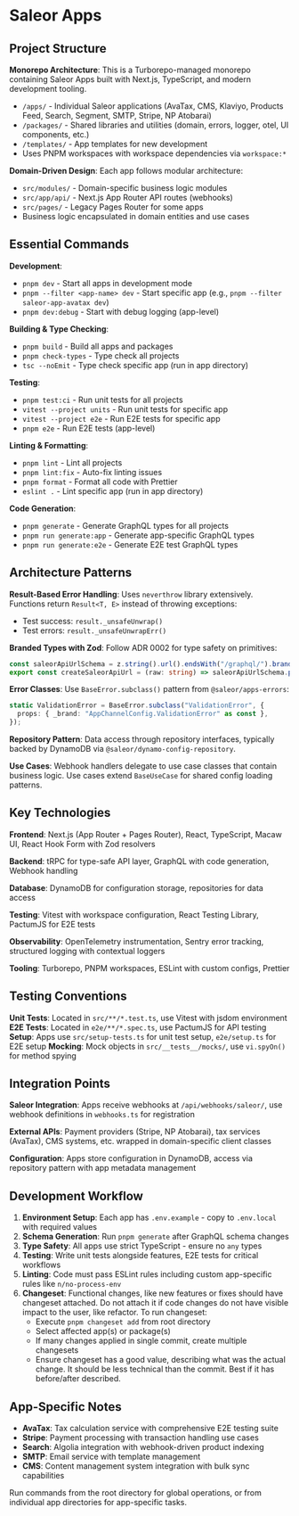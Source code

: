 # Saleor Apps

## Project Structure

**Monorepo Architecture**: This is a Turborepo-managed monorepo containing Saleor Apps built with Next.js, TypeScript, and modern development tooling.

- `/apps/` - Individual Saleor applications (AvaTax, CMS, Klaviyo, Products Feed, Search, Segment, SMTP, Stripe, NP Atobarai)
- `/packages/` - Shared libraries and utilities (domain, errors, logger, otel, UI components, etc.)
- `/templates/` - App templates for new development
- Uses PNPM workspaces with workspace dependencies via `workspace:*`

**Domain-Driven Design**: Each app follows modular architecture:

- `src/modules/` - Domain-specific business logic modules
- `src/app/api/` - Next.js App Router API routes (webhooks)
- `src/pages/` - Legacy Pages Router for some apps
- Business logic encapsulated in domain entities and use cases

## Essential Commands

**Development**:

- `pnpm dev` - Start all apps in development mode
- `pnpm --filter <app-name> dev` - Start specific app (e.g., `pnpm --filter saleor-app-avatax dev`)
- `pnpm dev:debug` - Start with debug logging (app-level)

**Building & Type Checking**:

- `pnpm build` - Build all apps and packages
- `pnpm check-types` - Type check all projects
- `tsc --noEmit` - Type check specific app (run in app directory)

**Testing**:

- `pnpm test:ci` - Run unit tests for all projects
- `vitest --project units` - Run unit tests for specific app
- `vitest --project e2e` - Run E2E tests for specific app
- `pnpm e2e` - Run E2E tests (app-level)

**Linting & Formatting**:

- `pnpm lint` - Lint all projects
- `pnpm lint:fix` - Auto-fix linting issues
- `pnpm format` - Format all code with Prettier
- `eslint .` - Lint specific app (run in app directory)

**Code Generation**:

- `pnpm generate` - Generate GraphQL types for all projects
- `pnpm run generate:app` - Generate app-specific GraphQL types
- `pnpm run generate:e2e` - Generate E2E test GraphQL types

## Architecture Patterns

**Result-Based Error Handling**: Uses `neverthrow` library extensively. Functions return `Result<T, E>` instead of throwing exceptions:

- Test success: `result._unsafeUnwrap()`
- Test errors: `result._unsafeUnwrapErr()`

**Branded Types with Zod**: Follow ADR 0002 for type safety on primitives:

```typescript
const saleorApiUrlSchema = z.string().url().endsWith("/graphql/").brand("SaleorApiUrl");
export const createSaleorApiUrl = (raw: string) => saleorApiUrlSchema.parse(raw);
```

**Error Classes**: Use `BaseError.subclass()` pattern from `@saleor/apps-errors`:

```typescript
static ValidationError = BaseError.subclass("ValidationError", {
  props: { _brand: "AppChannelConfig.ValidationError" as const },
});
```

**Repository Pattern**: Data access through repository interfaces, typically backed by DynamoDB via `@saleor/dynamo-config-repository`.

**Use Cases**: Webhook handlers delegate to use case classes that contain business logic. Use cases extend `BaseUseCase` for shared config loading patterns.

## Key Technologies

**Frontend**: Next.js (App Router + Pages Router), React, TypeScript, Macaw UI, React Hook Form with Zod resolvers

**Backend**: tRPC for type-safe API layer, GraphQL with code generation, Webhook handling

**Database**: DynamoDB for configuration storage, repositories for data access

**Testing**: Vitest with workspace configuration, React Testing Library, PactumJS for E2E tests

**Observability**: OpenTelemetry instrumentation, Sentry error tracking, structured logging with contextual loggers

**Tooling**: Turborepo, PNPM workspaces, ESLint with custom configs, Prettier

## Testing Conventions

**Unit Tests**: Located in `src/**/*.test.ts`, use Vitest with jsdom environment
**E2E Tests**: Located in `e2e/**/*.spec.ts`, use PactumJS for API testing
**Setup**: Apps use `src/setup-tests.ts` for unit test setup, `e2e/setup.ts` for E2E setup
**Mocking**: Mock objects in `src/__tests__/mocks/`, use `vi.spyOn()` for method spying

## Integration Points

**Saleor Integration**: Apps receive webhooks at `/api/webhooks/saleor/`, use webhook definitions in `webhooks.ts` for registration

**External APIs**: Payment providers (Stripe, NP Atobarai), tax services (AvaTax), CMS systems, etc. wrapped in domain-specific client classes

**Configuration**: Apps store configuration in DynamoDB, access via repository pattern with app metadata management

## Development Workflow

1. **Environment Setup**: Each app has `.env.example` - copy to `.env.local` with required values
2. **Schema Generation**: Run `pnpm generate` after GraphQL schema changes
3. **Type Safety**: All apps use strict TypeScript - ensure no `any` types
4. **Testing**: Write unit tests alongside features, E2E tests for critical workflows
5. **Linting**: Code must pass ESLint rules including custom app-specific rules like `n/no-process-env`
6. **Changeset**: Functional changes, like new features or fixes should have changeset attached. Do not attach it if code changes do not have visible impact to the user, like refactor. To run changeset: 
    - Execute `pnpm changeset add` from root directory
    - Select affected app(s) or package(s)
    - If many changes applied in single commit, create multiple changesets
    - Ensure changeset has a good value, describing what was the actual change. It should be less technical than the commit. Best if it has before/after described.

## App-Specific Notes

- **AvaTax**: Tax calculation service with comprehensive E2E testing suite
- **Stripe**: Payment processing with transaction handling use cases
- **Search**: Algolia integration with webhook-driven product indexing
- **SMTP**: Email service with template management
- **CMS**: Content management system integration with bulk sync capabilities

Run commands from the root directory for global operations, or from individual app directories for app-specific tasks.
